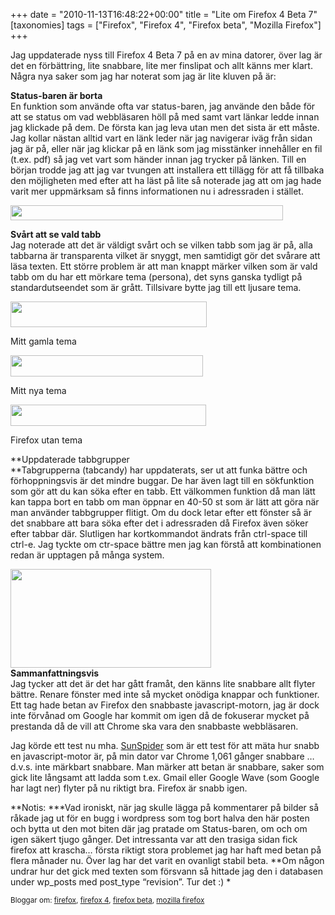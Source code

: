 +++
date = "2010-11-13T16:48:22+00:00"
title = "Lite om Firefox 4 Beta 7"
[taxonomies]
tags = ["Firefox", "Firefox 4", "Firefox beta", "Mozilla Firefox"]
+++

Jag uppdaterade nyss till Firefox 4 Beta 7 på en av mina datorer, över lag är det en förbättring, lite snabbare, lite mer finslipat och allt känns mer klart. Några nya saker som jag har noterat som jag är lite kluven på är:

**Status-baren är borta**  
En funktion som använde ofta var status-baren, jag använde den både för att se status om vad webbläsaren höll på med samt vart länkar ledde innan jag klickade på dem. De första kan jag leva utan men det sista är ett måste. Jag kollar nästan alltid vart en länk leder när jag navigerar iväg från sidan jag är på, eller när jag klickar på en länk som jag misstänker innehåller en fil (t.ex. pdf) så jag vet vart som händer innan jag trycker på länken. Till en början trodde jag att jag var tvungen att installera ett tillägg för att få tillbaka den möjligheten med efter att ha läst på lite så noterade jag att om jag hade varit mer uppmärksam så finns informationen nu i adressraden i stället.

[<img class="aligncenter size-full wp-image-867" title="ff4b7-status" src="/images/2010/11/ff4b7-status.png" alt="" width="436" height="24" />][1]

**Svårt att se vald tabb**  
Jag noterade att det är väldigt svårt och se vilken tabb som jag är på, alla tabbarna är transparenta vilket är snyggt, men samtidigt gör det svårare att läsa texten. Ett större problem är att man knappt märker vilken som är vald tabb om du har ett mörkare tema (persona), det syns ganska tydligt på standardutseendet som är grått. Tillsivare bytte jag till ett ljusare tema.

<div id="attachment_870" style="width: 324px" class="wp-caption aligncenter">
  <a href="/images/2010/11/ff4b7-tab1.png"><img class="size-full wp-image-870" title="ff4b7-tab1" src="/images/2010/11/ff4b7-tab1.png" alt="" width="314" height="41" /></a><p class="wp-caption-text">
    Mitt gamla tema
  </p>
</div>

<div id="attachment_868" style="width: 318px" class="wp-caption aligncenter">
  <a href="/images/2010/11/ff4b7-tab2.png"><img class="size-full wp-image-868" title="ff4b7-tab2" src="/images/2010/11/ff4b7-tab2.png" alt="" width="308" height="34" /></a><p class="wp-caption-text">
    Mitt nya tema
  </p>
</div>

<div id="attachment_869" style="width: 323px" class="wp-caption aligncenter">
  <a href="/images/2010/11/ff4b7-tab3.png"><img class="size-full wp-image-869" title="ff4b7-tab3" src="/images/2010/11/ff4b7-tab3.png" alt="" width="313" height="34" /></a><p class="wp-caption-text">
    Firefox utan tema
  </p>
</div>

**Uppdaterade tabbgrupper  
**Tabgrupperna (tabcandy) har uppdaterats, ser ut att funka bättre och förhoppningsvis är det mindre buggar. De har även lagt till en sökfunktion som gör att du kan söka efter en tabb. Ett välkommen funktion då man lätt kan tappa bort en tabb om man öppnar en 40-50 st som är lätt att göra när man använder tabbgrupper flitigt. Om du dock letar efter ett fönster så är det snabbare att bara söka efter det i adressraden då Firefox även söker efter tabbar där. Slutligen har kortkommandot ändrats från ctrl-space till ctrl-e. Jag tyckte om ctr-space bättre men jag kan förstå att kombinationen redan är upptagen på många system.

[][2][<img class="aligncenter size-full wp-image-872" title="ff4-sw-tab" src="/images/2010/11/ff4-sw-tab1.png" alt="" width="321" height="158" />][3]  
**Sammanfattningsvis**  
Jag tycker att det är det har gått framåt, den känns lite snabbare allt flyter bättre. Renare fönster med inte så mycket onödiga knappar och funktioner. Ett tag hade betan av Firefox den snabbaste javascript-motorn, jag är dock inte förvånad om Google har kommit om igen då de fokuserar mycket på prestanda då de vill att Chrome ska vara den snabbaste webbläsaren.

Jag körde ett test nu mha. [SunSpider][4] som är ett test för att mäta hur snabb en javascript-motor är, på min dator var Chrome 1,061 gånger snabbare &#8230; d.v.s. inte märkbart snabbare. Man märker att betan är snabbare, saker som gick lite långsamt att ladda som t.ex. Gmail eller Google Wave (som Google har lagt ner) flyter på nu riktigt bra. Firefox är snabb igen.

**Notis: ***Vad ironiskt, när jag skulle lägga på kommentarer på bilder så råkade jag ut för en bugg i wordpress som tog bort halva den här posten och bytta ut den mot biten där jag pratade om Status-baren, om och om igen säkert tjugo gånger. Det intressanta var att den trasiga sidan fick firefox att krascha&#8230; första riktigt stora problemet jag har haft med betan på flera månader nu. Över lag har det varit en ovanligt stabil beta. **Om någon undrar hur det gick med texten som försvann så hittade jag den i databasen under wp\_posts med post\_type &#8220;revision&#8221;. Tur det :) *

<small> <p class='technorati-tags'>
  Bloggar om: <a class='technorati-link' href='http://bloggar.se/om/firefox' rel='tag' target='_self'>firefox</a>, <a class='technorati-link' href='http://bloggar.se/om/firefox+4' rel='tag' target='_self'>firefox 4</a>, <a class='technorati-link' href='http://bloggar.se/om/firefox+beta' rel='tag' target='_self'>firefox beta</a>, <a class='technorati-link' href='http://bloggar.se/om/mozilla+firefox' rel='tag' target='_self'>mozilla firefox</a>
</p></small>

 [1]: /images/2010/11/ff4b7-status.png
 [2]: /images/2010/11/ff4-sw-tab.png
 [3]: /images/2010/11/ff4-sw-tab1.png
 [4]: http://www2.webkit.org/perf/sunspider/sunspider.html

